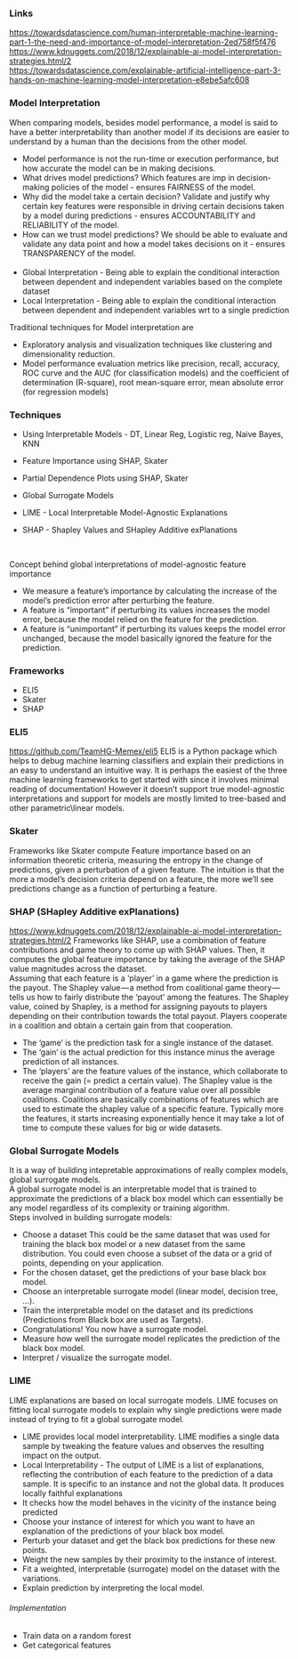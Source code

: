 ### Links
https://towardsdatascience.com/human-interpretable-machine-learning-part-1-the-need-and-importance-of-model-interpretation-2ed758f5f476  <br/>
https://www.kdnuggets.com/2018/12/explainable-ai-model-interpretation-strategies.html/2  <br/>
https://towardsdatascience.com/explainable-artificial-intelligence-part-3-hands-on-machine-learning-model-interpretation-e8ebe5afc608  <br/>

### Model Interpretation
When comparing models, besides model performance, a model is said to have a better interpretability than another model if its decisions are easier to understand by a human than the decisions from the other model.  <br/>
* Model performance is not the run-time or execution performance, but how accurate the model can be in making decisions.
* What drives model predictions? Which features are imp in decision-making policies of the model - ensures FAIRNESS of the model.
* Why did the model take a certain decision? Validate and justify why certain key features were responsible in driving certain decisions taken by a model during predictions - ensures ACCOUNTABILITY and RELIABILITY of the model.
* How can we trust model predictions? We should be able to evaluate and validate any data point and how a model takes decisions on it - ensures TRANSPARENCY of the model.
  <br/>
  <br/>
* Global Interpretation - Being able to explain the conditional interaction between dependent and independent variables based on the complete dataset
* Local Interpretation - Being able to explain the conditional interaction between dependent and independent variables wrt to a single prediction

Traditional techniques for Model interpretation are 
* Exploratory analysis and visualization techniques like clustering and dimensionality reduction.
* Model performance evaluation metrics like precision, recall, accuracy, ROC curve and the AUC (for classification models) and the coefficient of determination (R-square), root mean-square error, mean absolute error (for regression models)


### Techniques
* Using Interpretable Models - DT, Linear Reg, Logistic reg, Naive Bayes, KNN
* Feature Importance using SHAP, Skater
* Partial Dependence Plots using SHAP, Skater
* Global Surrogate Models
* LIME - Local Interpretable Model-Agnostic Explanations
* SHAP - Shapley Values and SHapley Additive exPlanations

  <br/>
Concept behind global interpretations of model-agnostic feature importance
* We measure a feature’s importance by calculating the increase of the model’s prediction error after perturbing the feature.
* A feature is “important” if perturbing its values increases the model error, because the model relied on the feature for the prediction.
* A feature is “unimportant” if perturbing its values keeps the model error unchanged, because the model basically ignored the feature for the prediction.

### Frameworks
* ELI5
* Skater
* SHAP

### ELI5
https://github.com/TeamHG-Memex/eli5
ELI5 is a Python package which helps to debug machine learning classifiers and explain their predictions in an easy to understand an intuitive way. It is perhaps the easiest of the three machine learning frameworks to get started with since it involves minimal reading of documentation! However it doesn’t support true model-agnostic interpretations and support for models are mostly limited to tree-based and other parametric\linear models.


### Skater
Frameworks like Skater compute Feature importance based on an information theoretic criteria, measuring the entropy in the change of predictions, given a perturbation of a given feature. The intuition is that the more a model’s decision criteria depend on a feature, the more we’ll see predictions change as a function of perturbing a feature. 

### SHAP (SHapley Additive exPlanations) 
https://www.kdnuggets.com/2018/12/explainable-ai-model-interpretation-strategies.html/2
Frameworks like SHAP, use a combination of feature contributions and game theory to come up with SHAP values. Then, it computes the global feature importance by taking the average of the SHAP value magnitudes across the dataset.  <br/>
Assuming that each feature is a ‘player’ in a game where the prediction is the payout. The Shapley value — a method from coalitional game theory — tells us how to fairly distribute the ‘payout’ among the features. The Shapley value, coined by Shapley, is a method for assigning payouts to players depending on their contribution towards the total payout. Players cooperate in a coalition and obtain a certain gain from that cooperation.
* The ‘game’ is the prediction task for a single instance of the dataset.
* The ‘gain’ is the actual prediction for this instance minus the average prediction of all instances.
* The ‘players’ are the feature values of the instance, which collaborate to receive the gain (= predict a certain value).
The Shapley value is the average marginal contribution of a feature value over all possible coalitions. Coalitions are basically combinations of features which are used to estimate the shapley value of a specific feature. Typically more the features, it starts increasing exponentially hence it may take a lot of time to compute these values for big or wide datasets. 


### Global Surrogate Models
It is a way of building intepretable approximations of really complex models, global surrogate models.  <br/>
A global surrogate model is an interpretable model that is trained to approximate the predictions of a black box model which can essentially be any model regardless of its complexity or training algorithm.  <br/>
Steps involved in building surrogate models:  <br/>
* Choose a dataset This could be the same dataset that was used for training the black box model or a new dataset from the same distribution. You could even choose a subset of the data or a grid of points, depending on your application.
* For the chosen dataset, get the predictions of your base black box model.
* Choose an interpretable surrogate model (linear model, decision tree, …).
* Train the interpretable model on the dataset and its predictions (Predictions from Black box are used as Targets).
* Congratulations! You now have a surrogate model.
* Measure how well the surrogate model replicates the prediction of the black box model.
* Interpret / visualize the surrogate model.

### LIME
LIME explanations are based on local surrogate models. LIME focuses on fitting local surrogate models to explain why single predictions were made instead of trying to fit a global surrogate model.  <br/>
* LIME provides local model interpretability. LIME modifies a single data sample by tweaking the feature values and observes the resulting impact on the output.
* Local Interpretability - The output of LIME is a list of explanations, reflecting the contribution of each feature to the prediction of a data sample. It is specific to an instance and not the global data. It produces locally faithful explanations
* It checks how the model behaves in the vicinity of the instance being predicted
* Choose your instance of interest for which you want to have an explanation of the predictions of your black box model.
* Perturb your dataset and get the black box predictions for these new points.
* Weight the new samples by their proximity to the instance of interest.
* Fit a weighted, interpretable (surrogate) model on the dataset with the variations.
* Explain prediction by interpreting the local model.
###### Implementation
* Train data on a random forest
* Get categorical features



